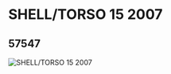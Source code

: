 # SHELL/TORSO 15 2007
## 57547
![SHELL/TORSO 15 2007](https://lc-www-live-s.legocdn.com/media/bricks/5/2/4505896.jpg)